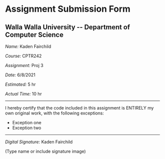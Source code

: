 # Assignment Submission Form

## Walla Walla University -- Department of Computer Science

_Name:_ Kaden Fairchild

_Course:_ CPTR242

_Assignment:_ Proj 3

_Date:_ 6/8/2021

_Estimated:_ 5 hr

_Actual Time:_ 10 hr

---

I hereby certify that the code included in this assignment is ENTIRELY my own original work, with the following exceptions:

* Exception one
* Exception two

---

_Digital Signature:_ Kaden Fairchild

(Type name or include signature image)
